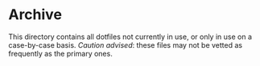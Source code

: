 # Archive

This directory contains all dotfiles not currently in use, or only in use on a case-by-case basis.
*Caution advised*: these files may not be vetted as frequently as the primary ones.
